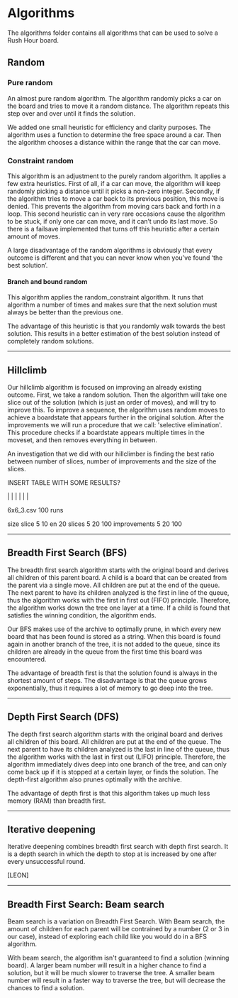 # Algorithms

The algorithms folder contains all algorithms that can be used to solve a Rush Hour board.

## Random

### Pure random

An almost pure random algorithm. The algorithm randomly picks a car on the board and tries to move it a random distance. The algorithm repeats this step over and over until it finds the solution.

We added one small heuristic for efficiency and clarity purposes. The algorithm uses a function to determine the free space around a car. Then the algorithm chooses a distance within the range that the car can move.

### Constraint random

This algorithm is an adjustment to the purely random algorithm. It applies a few extra heuristics. First of all, if a car can move, the algorithm will keep randomly picking a distance until it picks a non-zero integer. Secondly, if the algorithm tries to move a car back to its previous position, this move is denied. This prevents the algorithm from moving cars back and forth in a loop. This second heuristic can in very rare occasions cause the algorithm to be stuck, if only one car can move, and it can’t undo its last move. So there is a failsave implemented that turns off this heuristic after a certain amount of moves.

A large disadvantage of the random algorithms is obviously that every outcome is different and that you can never know when you’ve found ‘the best solution’.

#### Branch and bound random
This algorithm applies the random_constraint algorithm. It runs that algorithm a number of times and makes sure that the next solution must always be better than the previous one.

The advantage of this heuristic is that you randomly walk towards the best solution. This results in a better estimation of the best solution instead of completely random solutions.

---

## Hillclimb

Our hillclimb algorithm is focused on improving an already existing outcome. First, we take a random solution. Then the algorithm will take one slice out of the solution (which is just an order of moves), and will try to improve this. To improve a sequence, the algorithm uses random moves to achieve a boardstate that appears further in the original solution.
After the improvements we will run a procedure that we call: 'selective elimination'. This procedure checks if a boardstate appears multiple times in the moveset, and then removes everything in between.

An investigation that we did with our hillclimber is finding the best ratio between number of slices, number of improvements and the size of the slices.

INSERT TABLE WITH SOME RESULTS?

| |
|
|
|
|

6x6_3.csv 100 runs

size slice 5 10 en 20
slices 5 20 100
improvements 5 20 100

---

## Breadth First Search (BFS)

The breadth first search algorithm starts with the original board and derives all children of this parent board. A child is a board that can be created from the parent via a single move. All children are put at the end of the queue. The next parent to have its children analyzed is the first in line of the queue, thus the algorithm works with the first in first out (FIFO) principle. Therefore, the algorithm works down the tree one layer at a time. If a child is found that satisfies the winning condition, the algorithm ends.

Our BFS makes use of the archive to optimally prune, in which every new board that has been found is stored as a string. When this board is found again in another branch of the tree, it is not added to the queue, since its children are already in the queue from the first time this board was encountered.

The advantage of breadth first is that the solution found is always in the shortest amount of steps. The disadvantage is that the queue grows exponentially, thus it requires a lot of memory to go deep into the tree.

---

## Depth First Search (DFS)

The depth first search algorithm starts with the original board and derives all children of this board. All children are put at the end of the queue. The next parent to have its children analyzed is the last in line of the queue, thus the algorithm works with the last in first out (LIFO) principle. Therefore, the algorithm immediately dives deep into one branch of the tree, and can only come back up if it is stopped at a certain layer, or finds the solution. The depth-first algorithm also prunes optimally with the archive.

The advantage of depth first is that this algorithm takes up much less memory (RAM) than breadth first.

---

## Iterative deepening

Iterative deepening combines breadth first search with depth first search. It is a depth search in which the depth to stop at is increased by one after every unsuccessful round.

[LEON]

---

## Breadth First Search: Beam search

Beam search is a variation on Breadth First Search. With Beam search, the amount of children for each parent will be contrained by a number (2 or 3 in our case), instead of exploring each child like you would do in a BFS algorithm.

With beam search, the algorithm isn't guaranteed to find a solution (winning board). A larger beam number will result in a higher chance to find a solution, but it will be much slower to traverse the tree. A smaller beam number will result in a faster way to traverse the tree, but will decrease the chances to find a solution.
